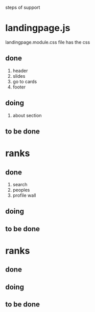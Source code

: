 steps of support

# landingpage.js<br/>
landingpage.module.css file has the css<br/>

## done
1. header <br/>
2. slides <br/>
3. go to cards <br/>
4. footer <br/>

## doing 
1. about section <br/>

## to be done


# ranks
## done
1. search <br/>
2. peoples <br/>
3. profile wall <br/>
## doing
## to be done

# ranks
## done
## doing
## to be done